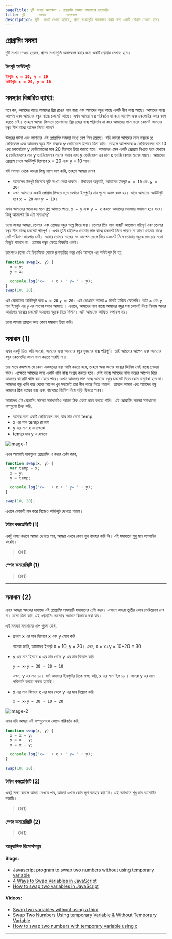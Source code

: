 ```yaml
---
pageTitle: দুটি সংখ্যা অদলবদল - প্রোগ্রামিং সমস্যা সমাধানের হাতেখড়ি
title: দুটি      সংখ্যা         অদলবদল
description: দুটি  সংখ্যা দেওয়া হয়েছে, প্রদত্ত সংখ্যাগুলি অদলবদল করার জন্য একটি প্রোগ্রাম লেখতে হবে।
---
```


## প্রোগ্রামিং সমস্যা

দুটি সংখ্যা দেওয়া হয়েছে, প্রদত্ত সংখ্যাগুলি অদলবদল করার জন্য একটি প্রোগ্রাম লেখতে হবে।

### ইনপুট আউটপুট

```json
ইনপুটঃ x = 10, y = 20
আউটপুটঃ x = 20, y = 10

```

## সমস্যার বিস্তারিত ব্যাখ্যা:

মনে কর, আমদের কাছে আমদের প্রিয় রঙের লাল বাক্স এবং আমদের বন্ধুর কাছে একটি নীল বাক্স আছে। আমদের বাক্সে আপেল এবং আমাদের বন্ধুর বাক্সে চকলেট আছে। এখন আমরা বাক্স পরিবর্তন না করে আপেল এবং চকলেটের অদর বদল করতে চাই। তাহলে আমরা কিভাবে তোমাদের প্রিয় রঙের বাক্স পরিবর্তন না করে আমাদের লাল বাক্সে চকলেট আমদের বন্ধুর নীল বাক্সে আপেল নিতে পারব?

উপরের ঘটনা এবং আমাদের এই প্রোগ্রামিং সমস্যা মধ্যে বেশ মিল রয়েছে। যদি আমরা আমদের লাল বাক্সকে x ভেরিয়েবল এবং আমদের বন্ধুর নীল বাক্সকে y ভেরিয়েবল হিসাবে চিন্তা করি। তাহলে আপেলকে x ভেরিয়েবলের মান 10 এবং চকলেটকে y ভেরিয়েবলের মান 20 হিসেবে চিন্তা করতে হবে। আমাদের এমন একটি প্রোগ্রাম লিখতে হবে যেখানে x ভেরিয়েবলের মান y ভ্যারিয়েবলার মানের সমান এবং y ভেরিয়েবল এর মান x ভ্যারিয়েবলার মানের সমান। আমাদের প্রোগ্রাম শেষে আউটপুট হিসেবে x = 20 এবং y = 10 পাব।

যদি সমস্যা থেকে আমরা কিছু ধাপে ভাগ করি, তাহলে আমরা দেখব

- আমাদের ইনপুট হিসেবে দুটি সংখ্যা দেয়া থাকবে। উদাহরণ অনুযায়ী, আমাদের ইনপুট `x = 10` এবং `y = 20`।
- এখন আমাদের একটা প্রোগ্রাম লিখতে হবে যেখানে ইনপুটের মান গুলো অদল বদল হয়। মানে আমাদের আউটপুট হবে `x = 20` এবং `y = 10`।

এখন আমাদের অনেকের মনে প্রশ্ন আসতে পারে, `x = y` এবং `y = x` করলে আমাদের সমস্যার সমাধান হয়ে যাবে। কিন্তু আসলেই কি এটা সমাধান?

চলো আবার আমরা, তোমার এবং তোমার বন্ধুর গল্পে ফিরে যায়। তোমার প্রিয় লাল বাক্সটি আপেলে পরিপূর্ণ এবং তোমার বন্ধুর নীল বাক্সে চকলেট পরিপূর্ণ । এখন তুমি চাইলেও তোমার লাল বাক্সে চকলেট নিতে পারবে না কারণ তোমার বাক্সে সেই পরিমাণ জায়গায় নেই। আবার তোমার বাক্সের সব আপেল ফেলে দিয়ে চকলেট নিলে তোমার বন্ধুকে দেওয়ার মতো কিছুই থাকবে না। তোমার বন্ধুর ক্ষেত্রে বিষয়টা একই।

তারপরও চলো এই চিন্তাটিকে কোডে রূপান্তরিত করে দেখি আসলে এর আউটপুট কি হয়,

```js
function swap(x, y) {
  x = y;
  y = x;

  console.log('x= ' + x + ' y= ' + y);
}
swap(10, 20);
```

এই প্রোগ্রামের আউটপুট হবে `x = 20` `y = 20`। এই প্রোগ্রামে আমরা `x` মানটি হারিয়ে ফেলেছি। তাই `x` এবং `y` মান ইনপুট এর `y` এর মানের সমান আসছে । এখানে, আমদের লাল বাক্সে আমদের বন্ধুর সব চকলেট নিয়ে নিলাম আবার আমাদের বাক্সের চকলেট আমদের বন্ধুকে দিয়ে দিলাম। এটা আমাদের কাঙ্খিত ফলাফল নয়।

চলো আমরা তাহলে অন্য কোন সমাধান চিন্তা করি।

## সমাধান (1)

এখন একটু চিন্তা করি আমরা, আমদের এবং আমদের বন্ধুর দুজনের বাক্স পরিপূর্ণ। তাই আমদের আপেল এবং আমদের বন্ধুর চকলেটের অদল বদল করতে পারছি না।

তার মানে কমপক্ষে যে কোন একজনের বাক্স খালি করতে হবে, তাহলে অন্য জনের বাক্সের জিনিস সেই বাক্সে নেওয়া যাবে। এক্ষেত্রে আমদের অন্য একটি খালি বাক্স সংগ্রহ করতে হবে। সেই বাক্সে আমদের লাল বাক্সের আপেল দিয়ে আমদের বাক্সেটি খালি করা যেতে পারে। এখন আমদের লাল বক্সে আমদের বন্ধুর চকলেট নিতে কোন অসুবিধা হবে না। আমদের বন্ধু খালি বাক্স থেকে আপেল খুব সহজেই তার নীল বাক্সে নিতে পারবে। তাহলে আমরা এবং আমদের বন্ধু আমদের প্রিয় রংয়ের বাক্স এবং পছন্দমত জিনিস নিয়ে বাড়ি ফিরতে পারব।

আমাদের এই প্রোগ্রামিং সমস্যা সমাধানটিও আমরা ঠিক একই ভাবে করতে পারি। এই প্রোগ্রামিং সমস্যা সমাধানের ধাপগুলো চিন্তা করি,

- আমার অন্য একটি ভেরিয়েবল নেব, যার নাম দেবো temp
- x এর মান temp রাখবো
- y এর মান x এ রাখবো
- temp মান y এ রাখবো

![image-1](/static/images/courses/learn-problem-solving-basic/5-swap-1.png)

এখন আমরাই ধাপগুলো প্রোগ্রামিং এ করার চেষ্টা করব,

```js
function swap(x, y) {
  var temp = x;
  x = y;
  y = temp;

  console.log('x= ' + x + ' y= ' + y);
}

swap(10, 20);
```

এখানে কোডটি রান করে নিজেও অউটপুট দেখতে পারবে।

### টাইম কমপ্লেক্সিটি (1)

একটু লক্ষ্য করলে আমরা দেখতে পাব, আমরা এখনে কোন লুপ ব্যবহার করি নি। এই সমাধানে শুধু মান অ্যাসাইন করেছি।

> O(1)

### স্পেস কমপ্লেক্সিটি (1)

> O(1)

---

## সমাধান (2)

এবার আমরা অংকের মাধ্যমে এই প্রোগ্রামিং সমস্যাটি সমাধানের চেষ্টা করব। এখানে আমরা তৃতীয় কোন ভেরিয়েবল নেব না। চলো চিন্তা করি, এই প্রোগ্রামিং সমস্যার সমাধান কিভাবে করা যায়।

এই সমস্যা সমাধানের ধাপ গুলো দেখি,

- প্রথমে x এর মান হিসেবে x এবং y যোগ করি

  আমরা জানি, আমাদের ইনপুট x = 10, y = 20। এখন, x = x+y = 10+20 = 30

- y এর মান হিসাবে x এর মান থেকে y এর মান বিয়োগ করি

  `y = x-y = 30 - 20 = 10`

  এখন, y এর মান ১০। যদি আমদের ইনপুটের দিকে লক্ষ্য করি, x এর মান ছিল ১০ । আমরা y এর মান পরিবর্তন করতে সক্ষম হয়েছি।

- x এর মান হিসাবে x এর মান থেকে y এর মান বিয়োগ করি

  `x = x-y = 30 - 10 = 20`

![image-2](/static/images/courses/learn-problem-solving-basic/5-swap-2.png)

এখন যদি আমরা এই ধাপগুলোকে কোডে পরিবর্তন করি,

```js
function swap(x, y) {
  x = x + y;
  y = x - y;
  x = x - y;

  console.log('x= ' + x + ' y= ' + y);
}

swap(10, 20);
```

### টাইম কমপ্লেক্সিটি (2)

একটু লক্ষ্য করলে আমরা দেখতে পাব, আমরা এখনে কোন লুপ ব্যবহার করি নি। এই সমাধানে শুধু মান অ্যাসাইন করেছি।

> O(1)

### স্পেস কমপ্লেক্সিটি (2)

> O(1)

### আনুষাঙ্গিক রিসোর্সসমুহ

#### Blogs:

- [Javascript program to swap two numbers without using temporary variable](https://www.geeksforgeeks.org/javascript-program-to-swap-two-numbers-without-using-temporary-variable/)
- [4 Ways to Swap Variables in JavaScript](https://dmitripavlutin.com/swap-variables-javascript/)
- [How to swap two variables in JavaScript](https://stackoverflow.com/questions/16201656/how-to-swap-two-variables-in-javascript)

#### Videos:

- [Swap two variables without using a third](https://www.youtube.com/watch?v=QByHja4dm9c)
- [Swap Two Numbers Using temporary Variable & Without Temporary Variable](https://www.youtube.com/watch?v=uuIh9oD9Fck)
- [How to swap two numbers with temporary variable using c](https://www.youtube.com/watch?v=da64tXRWRQA)

---
